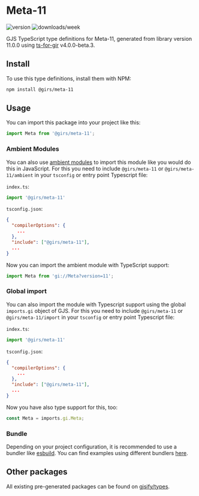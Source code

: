 
# Meta-11

![version](https://img.shields.io/npm/v/@girs/meta-11)
![downloads/week](https://img.shields.io/npm/dw/@girs/meta-11)


GJS TypeScript type definitions for Meta-11, generated from library version 11.0.0 using [ts-for-gir](https://github.com/gjsify/ts-for-gir) v4.0.0-beta.3.


## Install

To use this type definitions, install them with NPM:
```bash
npm install @girs/meta-11
```

## Usage

You can import this package into your project like this:
```ts
import Meta from '@girs/meta-11';
```

### Ambient Modules

You can also use [ambient modules](https://github.com/gjsify/ts-for-gir/tree/main/packages/cli#ambient-modules) to import this module like you would do this in JavaScript.
For this you need to include `@girs/meta-11` or `@girs/meta-11/ambient` in your `tsconfig` or entry point Typescript file:

`index.ts`:
```ts
import '@girs/meta-11'
```

`tsconfig.json`:
```json
{
  "compilerOptions": {
    ...
  },
  "include": ["@girs/meta-11"],
  ...
}
```

Now you can import the ambient module with TypeScript support: 

```ts
import Meta from 'gi://Meta?version=11';
```

### Global import

You can also import the module with Typescript support using the global `imports.gi` object of GJS.
For this you need to include `@girs/meta-11` or `@girs/meta-11/import` in your `tsconfig` or entry point Typescript file:

`index.ts`:
```ts
import '@girs/meta-11'
```

`tsconfig.json`:
```json
{
  "compilerOptions": {
    ...
  },
  "include": ["@girs/meta-11"],
  ...
}
```

Now you have also type support for this, too:

```ts
const Meta = imports.gi.Meta;
```

### Bundle

Depending on your project configuration, it is recommended to use a bundler like [esbuild](https://esbuild.github.io/). You can find examples using different bundlers [here](https://github.com/gjsify/ts-for-gir/tree/main/examples).

## Other packages

All existing pre-generated packages can be found on [gjsify/types](https://github.com/gjsify/types).

